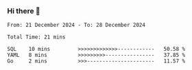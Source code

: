 ### Hi there 👋

<!--
**zhumeme/zhumeme** is a ✨ _special_ ✨ repository because its `README.md` (this file) appears on your GitHub profile.

Here are some ideas to get you started:

- 🔭 I’m currently working on ...
- 🌱 I’m currently learning ...
- 👯 I’m looking to collaborate on ...
- 🤔 I’m looking for help with ...
- 💬 Ask me about ...
- 📫 How to reach me: ...
- 😄 Pronouns: ...
- ⚡ Fun fact: ...
-->

<!--START_SECTION:waka-->

```all_time
From: 21 December 2024 - To: 28 December 2024

Total Time: 21 mins

SQL    10 mins         >>>>>>>>>>>>>------------   50.58 %
YAML   8 mins          >>>>>>>>>----------------   37.85 %
Go     2 mins          >>>----------------------   11.57 %
```

<!--END_SECTION:waka-->
